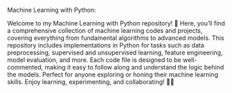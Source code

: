 Machine Learning with Python:

Welcome to my Machine Learning with Python repository! 🚀 Here, you’ll find a comprehensive collection of machine learning codes and projects, covering everything from fundamental algorithms to advanced models. This repository includes implementations in Python for tasks such as data preprocessing, supervised and unsupervised learning, feature engineering, model evaluation, and more. Each code file is designed to be well-commented, making it easy to follow along and understand the logic behind the models. Perfect for anyone exploring or honing their machine learning skills. Enjoy learning, experimenting, and collaborating! 🤖✨
